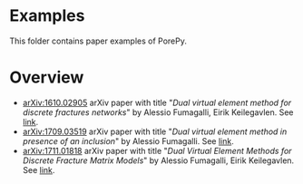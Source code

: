 # Examples
This folder contains paper examples of PorePy.

# Overview
* [arXiv:1610.02905](./arXiv:1610.02905/) arXiv paper with title "*Dual virtual element method for discrete fractures networks*" by Alessio Fumagalli, Eirik Keilegavlen. See [link](https://arxiv.org/abs/1610.02905).
* [arXiv:1709.03519](./arXiv:1709.03519/) arXiv paper with title "*Dual virtual element method in presence of an inclusion*" by Alessio Fumagalli. See [link](https://arxiv.org/abs/1709.03519).
* [arXiv:1711.01818](./arXiv:1711.01818/) arXiv paper with title "*Dual Virtual Element Methods for Discrete Fracture Matrix Models*" by Alessio Fumagalli, Eirik Keilegavlen. See [link](https://arxiv.org/abs/1711.01818).
